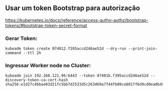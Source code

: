 ## Usar um token Bootstrap para autorização

https://kubernetes.io/docs/reference/access-authn-authz/bootstrap-tokens/#bootstrap-token-secret-format


### Gerar Token:

```shell
kubeadm token create 074012.f395accd246ae52d --dry-run --print-join-command --ttl 2h
```

### Ingressar Worker node no Cluster:

```shell
kubeadm join 192.168.121.96:6443 --token 07401b.f395accd246ae52d --discovery-token-ca-cert-hash sha256:e1d27c4bbae03d21fc5bb7d2533d5c263d69a7f44fb09ce801ff6d9cd0ea0b49
```